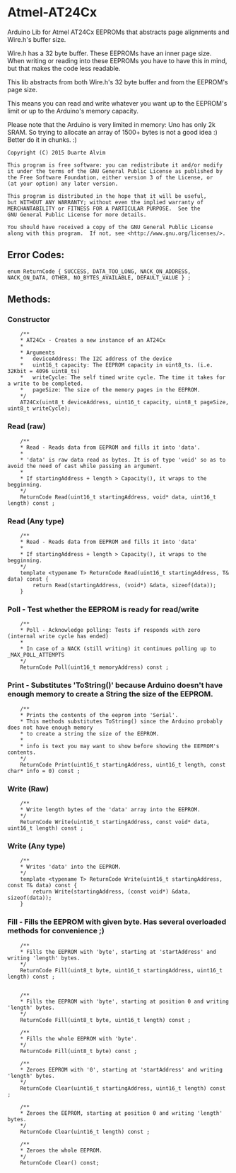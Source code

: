 # Atmel-AT24Cx
Arduino Lib for Atmel AT24Cx EEPROMs that abstracts page alignments and Wire.h's buffer size.

Wire.h has a 32 byte buffer. These EEPROMs have an inner page size.
When writing or reading into these EEPROMs you have to have this in mind, but that makes the code less readable.

This lib abstracts from both Wire.h's 32 byte buffer and from the EEPROM's page size.

This means you can read and write whatever you want up to the EEPROM's limit or up to the Arduino's memory capacity.

Please note that the Arduino is very limited in memory: Uno has only 2k SRAM. So trying to allocate an array of 1500+ bytes is not a good idea :) Better do it in chunks. :)


    Copyright (C) 2015 Duarte Alvim

    This program is free software: you can redistribute it and/or modify
    it under the terms of the GNU General Public License as published by
    the Free Software Foundation, either version 3 of the License, or
    (at your option) any later version.

    This program is distributed in the hope that it will be useful,
    but WITHOUT ANY WARRANTY; without even the implied warranty of
    MERCHANTABILITY or FITNESS FOR A PARTICULAR PURPOSE.  See the
    GNU General Public License for more details.

    You should have received a copy of the GNU General Public License
    along with this program.  If not, see <http://www.gnu.org/licenses/>.



## Error Codes: 

    enum ReturnCode { SUCCESS, DATA_TOO_LONG, NACK_ON_ADDRESS, NACK_ON_DATA, OTHER, NO_BYTES_AVAILABLE, DEFAULT_VALUE } ;

## Methods:

### Constructor

		/**
		* AT24Cx - Creates a new instance of an AT24Cx
		*
		* Arguments
		*	deviceAddress: The I2C address of the device
		*	uint16_t capacity: The EEPROM capacity in uint8_ts. (i.e. 32Kbit = 4096 uint8_ts)
		*	writeCycle: The self timed write cycle. The time it takes for a write to be completed.
		*	pageSize: The size of the memory pages in the EEPROM.
		*/
		AT24Cx(uint8_t deviceAddress, uint16_t capacity, uint8_t pageSize, uint8_t writeCycle);

### Read (raw)

		/**
		* Read - Reads data from EEPROM and fills it into 'data'.
		*
		* 'data' is raw data read as bytes. It is of type 'void' so as to avoid the need of cast while passing an argument.
		*
		* If startingAddress + length > Capacity(), it wraps to the begginning.
		*/
		ReturnCode Read(uint16_t startingAddress, void* data, uint16_t length) const ;


### Read (Any type)
		/**
		* Read - Reads data from EEPROM and fills it into 'data'
		*
		* If startingAddress + length > Capacity(), it wraps to the begginning.
		*/
		template <typename T> ReturnCode Read(uint16_t startingAddress, T& data) const {
			return Read(startingAddress, (void*) &data, sizeof(data));
		}

### Poll - Test whether the EEPROM is ready for read/write
		/**
		* Poll - Acknowledge polling: Tests if responds with zero (internal write cycle has ended) 
		* 
		* In case of a NACK (still writing) it continues polling up to _MAX_POLL_ATTEMPTS 
		*/
		ReturnCode Poll(uint16_t memoryAddress) const ;


### Print - Substitutes 'ToString()' because Arduino doesn't have enough memory to create a String the size of the EEPROM.
		/**
		* Prints the contents of the eeprom into 'Serial'.
		* This methods substitutes ToString() since the Arduino probably does not have enough memory
		* to create a string the size of the EEPROM.
		*
		* info is text you may want to show before showing the EEPROM's contents.
		*/
		ReturnCode Print(uint16_t startingAddress, uint16_t length, const char* info = 0) const ;


### Write (Raw)
		/**
		* Write length bytes of the 'data' array into the EEPROM.
		*/
		ReturnCode Write(uint16_t startingAddress, const void* data, uint16_t length) const ;

### Write (Any type)
		/**
		* Writes 'data' into the EEPROM.
		*/
		template <typename T> ReturnCode Write(uint16_t startingAddress, const T& data) const {
			return Write(startingAddress, (const void*) &data, sizeof(data));
		}

### Fill - Fills the EEPROM with given byte. Has several overloaded methods for convenience ;)

		/**
		* Fills the EEPROM with 'byte', starting at 'startAddress' and writing 'length' bytes.
		*/
		ReturnCode Fill(uint8_t byte, uint16_t startingAddress, uint16_t length) const ;


		/**
		* Fills the EEPROM with 'byte', starting at position 0 and writing 'length' bytes.
		*/
		ReturnCode Fill(uint8_t byte, uint16_t length) const ;

		/**
		* Fills the whole EEPROM with 'byte'.
		*/		
		ReturnCode Fill(uint8_t byte) const ;

		/**
		* Zeroes EEPROM with '0', starting at 'startAddress' and writing 'length' bytes.
		*/		
		ReturnCode Clear(uint16_t startingAddress, uint16_t length) const ;
		
		/**
		* Zeroes the EEPROM, starting at position 0 and writing 'length' bytes.
		*/
		ReturnCode Clear(uint16_t length) const ;
		
		/**
		* Zeroes the whole EEPROM.
		*/
		ReturnCode Clear() const; 


		
